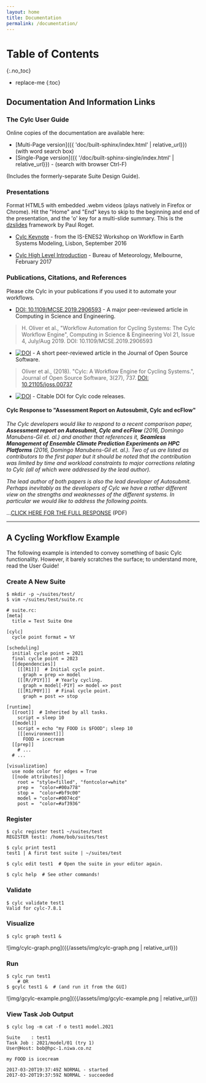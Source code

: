 ```yaml
---
layout: home
title: Documentation
permalink: /documentation/
---
```

# Table of Contents
{:.no_toc}

* replace-me
{:toc}

## Documentation And Information Links

### The Cylc User Guide

Online copies of the documentation are available here:

* [Multi-Page version]({{ 'doc/built-sphinx/index.html' | relative_url}}) (with word search box)
* [Single-Page version]({{ '/doc/built-sphinx-single/index.html' | relative_url}}) - (search with browser Ctrl-F)

(Includes the formerly-separate Suite Design Guide).

### Presentations

Format HTML5 with embedded .webm videos (plays natively in Firefox or Chrome).
Hit the "Home" and "End" keys to skip to the beginning and end of the
presentation, and the 'o' key for a multi-slide summary. This is the
[dzslides](https://github.com/paulrouget/dzslides) framework by Paul Roget.

* [Cylc Keynote](/../cylc-keynote-lisbon-Sept2016/index.html) - from
  the IS-ENES2 Workshop on Workflow in Earth Systems Modeling, Lisbon,
  September 2016

* [Cylc High Level Introduction](/../BoM-Feb-2017/index.html) - Bureau of
  Meteorology, Melbourne, February 2017

### Publications, Citations, and References

Please cite Cylc in your publications if you used it to automate your workflows.

* [DOI: 10.1109/MCSE.2019.2906593](https://doi.org/10.1109/MCSE.2019.2906593) -
     A major peer-reviewed article in Computing in Science and Engineering.

> H. Oliver et al., "Workflow Automation for Cycling Systems: The Cylc Workflow Engine",
> Computing in Science & Engineering Vol 21, Issue 4, July/Aug 2019.
> DOI: 10.1109/MCSE.2019.2906593

* [![DOI](http://joss.theoj.org/papers/10.21105/joss.00737/status.svg)](https://doi.org/10.21105/joss.00737) -
   A short peer-reviewed article in the Journal of Open Source Software.

> Oliver et al., (2018). "Cylc: A Workflow Engine for Cycling Systems.",
> Journal of Open Source Software, 3(27), 737.
> [DOI: 10.21105/joss.00737](https://doi.org/10.21105/joss.00737)

* [![DOI](https://zenodo.org/badge/1836229.svg)](https://zenodo.org/badge/latestdoi/1836229) -
   Citable DOI for Cylc code releases.

#### Cylc Response to "Assessment Report on Autosubmit, Cylc and ecFlow"

*The Cylc developers would like to respond to a recent comparison paper,
__Assessment report on Autosubmit, Cylc and ecFlow__ (2016, Domingo Manubens-Gil
et. al.) and another that references it, __Seamless Management of Ensemble
Climate Prediction Experiments on HPC Platforms__ (2016, Domingo Manubens-Gil
et. al.).  Two of us are listed as contributors to the first paper but it should
be noted that the contribution was limited by time and workload constraints to
major corrections relating to Cylc (all of which were addressed by the lead
author).*

*The lead author of both papers is also the lead developer of Autosubmit.
Perhaps inevitably as the developers of Cylc we have a rather different view on
the strengths and weaknesses of the different systems.  In particular we would
like to address the following points.*

...[CLICK HERE FOR THE FULL RESPONSE](/../doc/cylc-autosub-response.pdf) (PDF)

---

## A Cycling Workflow Example

The following example is intended to convey something of basic Cylc
functionality.  However, it barely scratches the surface; to understand more,
read the User Guide!

### Create A New Suite

    $ mkdir -p ~/suites/test/
    $ vim ~/suites/test/suite.rc

    # suite.rc:
    [meta]
      title = Test Suite One

    [cylc]
      cycle point format = %Y

    [scheduling]
      initial cycle point = 2021
      final cycle point = 2023
      [[dependencies]]
        [[[R1]]]  # Initial cycle point.
          graph = prep => model
        [[[R//P1Y]]]  # Yearly cycling.
          graph = model[-P1Y] => model => post
        [[[R1/P0Y]]]  # Final cycle point.
          graph = post => stop

    [runtime]
      [[root]]  # Inherited by all tasks.
        script = sleep 10
      [[model]]
        script = echo "my FOOD is $FOOD"; sleep 10
        [[[environment]]]
          FOOD = icecream
      [[prep]]
        # ...
      # ...

    [visualization]
      use node color for edges = True
      [[node attributes]]
        root = "style=filled", "fontcolor=white"
        prep =  "color=#00a778"
        stop =  "color=#bf9c00"
        model = "color=#0074cd"
        post =  "color=#af3936"

### Register

    $ cylc register test1 ~/suites/test
    REGISTER test1: /home/bob/suites/test

    $ cylc print test1
    test1 | A first test suite | ~/suites/test

    $ cylc edit test1  # Open the suite in your editor again.

    $ cylc help  # See other commands!

### Validate

    $ cylc validate test1
    Valid for cylc-7.8.1


### Visualize

    $ cylc graph test1 &

![img/cylc-graph.png]({{/assets/img/cylc-graph.png | relative_url}})


### Run

    $ cylc run test1
        # OR
    $ gcylc test1 &  # (and run it from the GUI)

![img/gcylc-example.png]({{/assets/img/gcylc-example.png | relative_url}})

### View Task Job Output

    $ cylc log -m cat -f o test1 model.2021

    Suite    : test1
    Task Job : 2021/model/01 (try 1)
    User@Host: bob@hpc-1.niwa.co.nz

    my FOOD is icecream

    2017-03-20T19:37:49Z NORMAL - started
    2017-03-20T19:37:59Z NORMAL - succeeded